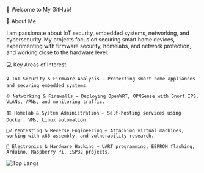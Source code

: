 👋 Welcome to My GitHub!

🔧 About Me

I am passionate about IoT security, embedded systems, networking, and cybersecurity. My projects focus on securing smart home devices, experimenting with firmware security, homelabs, and network protection, and working close to the hardware level. 

💻 Key Areas of Interest:

    🔒 IoT Security & Firmware Analysis – Protecting smart home appliances and securing embedded systems.

    🌐 Networking & Firewalls – Deploying OpenWRT, OPNSense with Snort IPS, VLANs, VPNs, and monitoring traffic.

    🏗️ Homelab & System Administration – Self-hosting services using Docker, VMs, Linux automation.

    🕵️‍♂️ Pentesting & Reverse Engineering – Attacking virtual machines, working with x86 assembly, and vulnerability research.

    🔌 Electronics & Hardware Hacking – UART programming, EEPROM flashing, Arduino, Raspberry Pi, ESP32 projects.

![Top Langs](https://github-readme-stats.vercel.app/api/top-langs/?username=Skyrex30&layout=compact)

